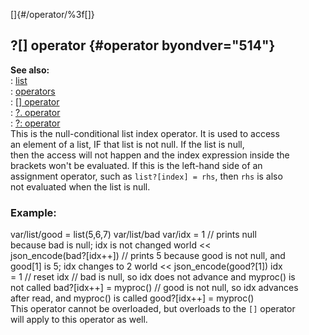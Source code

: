 []{#/operator/%3f[]}    
## ?\[\] operator {#operator byondver="514"}    
**See also:**    
:   [list](/ref/list.md)    
:   [operators](/ref/operator.md)    
:   [\[\] operator](/ref/operator/%5B%5D.md)    
:   [?. operator](/ref/operator/%3f%2e.md)    
:   [?: operator](/ref/operator/%3f:.md)    
This is the null-conditional list index operator. It is used to access    
an element of a list, IF that list is not null. If the list is null,    
then the access will not happen and the index expression inside the    
brackets won\'t be evaluated. If this is the left-hand side of an    
assignment operator, such as `list?[index] = rhs`, then `rhs` is also    
not evaluated when the list is null.    
### Example:    
var/list/good = list(5,6,7) var/list/bad var/idx = 1 // prints null    
because bad is null; idx is not changed world \<\<    
json_encode(bad?\[idx++\]) // prints 5 because good is not null, and    
good\[1\] is 5; idx changes to 2 world \<\< json_encode(good?\[1\]) idx    
= 1 // reset idx // bad is null, so idx does not advance and myproc() is    
not called bad?\[idx++\] = myproc() // good is not null, so idx advances    
after read, and myproc() is called good?\[idx++\] = myproc()    
This operator cannot be overloaded, but overloads to the `[]` operator    
will apply to this operator as well.  
